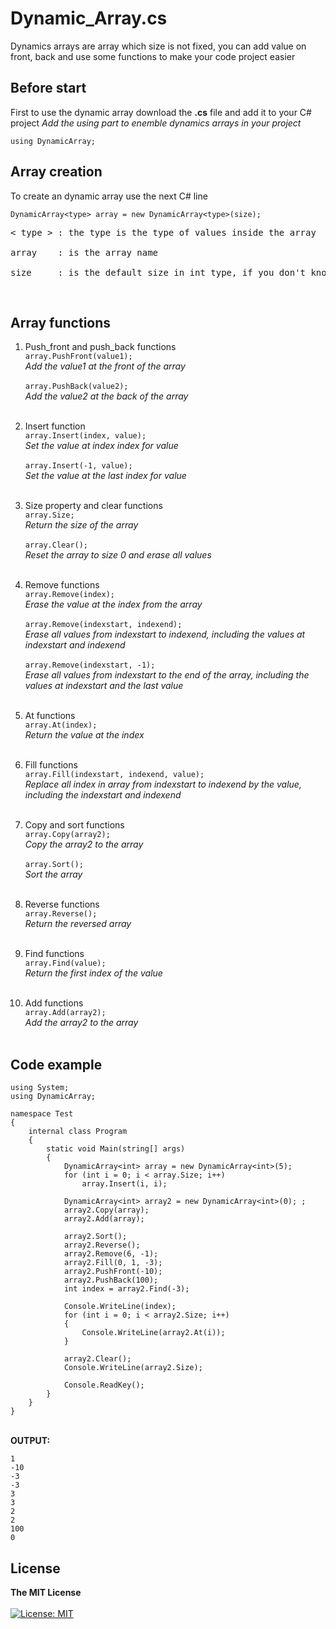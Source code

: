 # Dynamic_Array.cs

Dynamics arrays are array which size is not fixed, you can add value on front, back and use some functions to make your code project easier

## Before start

First to use the dynamic array download the **.cs** file and add it to your C# project
*Add the using part to enemble dynamics arrays in your project*

```using DynamicArray;```

## Array creation

To create an dynamic array use the next C# line

```DynamicArray<type> array = new DynamicArray<type>(size);```

<pre>< type > : the type is the type of values inside the array<br>
array    : is the array name<br>
size     : is the default size in int type, if you don't know what size you need use 0 as a empty array</pre><br>

## Array functions
1. Push_front and push_back functions <br>
```array.PushFront(value1);``` <br>
*Add the value1 at the front of the array*<br><br>
```array.PushBack(value2);```<br>
*Add the value2 at the back of the array*<br><br>

2. Insert function <br>
```array.Insert(index, value);``` <br>
*Set the value at index index for value*<br><br>
```array.Insert(-1, value);```<br>
*Set the value at the last index for value*<br><br>

3. Size property and clear functions <br>
```array.Size;``` <br>
*Return the size of the array*<br><br>
```array.Clear();```<br>
*Reset the array to size 0 and erase all values*<br><br>

4. Remove functions <br>
```array.Remove(index);``` <br>
*Erase the value at the index from the array*<br><br>
```array.Remove(indexstart, indexend);```<br>
*Erase all values from indexstart to indexend, including the values at indexstart and indexend*<br><br>
```array.Remove(indexstart, -1);```<br>
*Erase all values from indexstart to the end of the array, including the values at indexstart and the last value*<br><br>

5. At functions <br>
```array.At(index);``` <br>
*Return the value at the index*<br><br>

6. Fill functions <br>
```array.Fill(indexstart, indexend, value);``` <br>
*Replace all index in array from indexstart to indexend by the value, including the indexstart and indexend*<br><br>

7. Copy and sort functions <br>
```array.Copy(array2);``` <br>
*Copy the array2 to the array*<br><br>
```array.Sort();``` <br>
*Sort the array*<br><br>

8. Reverse functions <br>
```array.Reverse();``` <br>
*Return the reversed array*<br><br>

9. Find functions <br>
```array.Find(value);``` <br>
*Return the first index of the value*<br><br>

10. Add functions <br>
```array.Add(array2);``` <br>
*Add the array2 to the array*<br><br>

## Code example

```
using System;
using DynamicArray;

namespace Test
{
    internal class Program
    {
        static void Main(string[] args)
        {
            DynamicArray<int> array = new DynamicArray<int>(5);
            for (int i = 0; i < array.Size; i++)
                array.Insert(i, i);

            DynamicArray<int> array2 = new DynamicArray<int>(0); ;
            array2.Copy(array);
            array2.Add(array);

            array2.Sort();
            array2.Reverse();
            array2.Remove(6, -1);
            array2.Fill(0, 1, -3);
            array2.PushFront(-10);
            array2.PushBack(100);
            int index = array2.Find(-3);

            Console.WriteLine(index);
            for (int i = 0; i < array2.Size; i++)
            {
                Console.WriteLine(array2.At(i));
            }

            array2.Clear();
            Console.WriteLine(array2.Size);

            Console.ReadKey();
        }
    }
}
```

<br>**OUTPUT:**<br>
```
1
-10
-3
-3
3
3
2
2
100
0
```
## License
**The MIT License** <br><br>
[![License: MIT](https://img.shields.io/badge/License-MIT-yellow.svg)](https://opensource.org/licenses/MIT)
